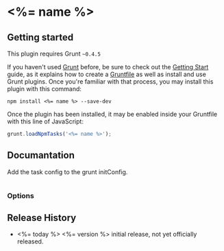 # <%= name %>

## Getting started
This plugin requires Grunt `~0.4.5`

If you haven't used [Grunt](http://gruntjs.com/) before, be sure to check out the [Getting Start](http://gruntjs.com/getting-started) guide, as it explains how to create a [Gruntfile](http://gruntjs.com/sample-gruntfile) as well as install and use Grunt plugins.
Once you're familiar with that process, you may install this plugin with this command:

```shell
npm install <%= name %> --save-dev
```

Once the plugin has been installed, it may be enabled inside your Gruntfile with this line of JavaScript:

```js
grunt.loadNpmTasks('<%= name %>');
```

## Documantation

Add the task config to the grunt initConfig.

```js
```

### Options

## Release History

* <%= today %>    <%= version %> initial release, not yet officially released.
